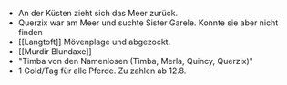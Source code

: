 - An der Küsten zieht sich das Meer zurück.
- Querzix war am Meer und suchte Sister Garele. Konnte sie aber nicht finden
- [[Langtoft]] Mövenplage und abgezockt.
- [[Murdir Blundaxe]]
- "Timba von den Namenlosen (Timba, Merla, Quincy, Querzix)"
- 1 Gold/Tag für alle Pferde. Zu zahlen ab 12.8.